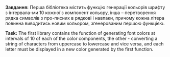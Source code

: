 **Завдання:**
Перша бібліотека містить функцію генерації кольорів шрифту з інтервала-ми 10 кожної з компонент кольору, інша – перетворення рядка символів з про-писних в рядкові і навпаки, причому кожна літера повинна виводитись новим кольором, згенерованим першою функцією. 

**Task:**
The first library contains the function of generating font colors at intervals of 10 of each of the color components, the other - converting a string of characters from uppercase to lowercase and vice versa, and each letter must be displayed in a new color generated by the first function.
